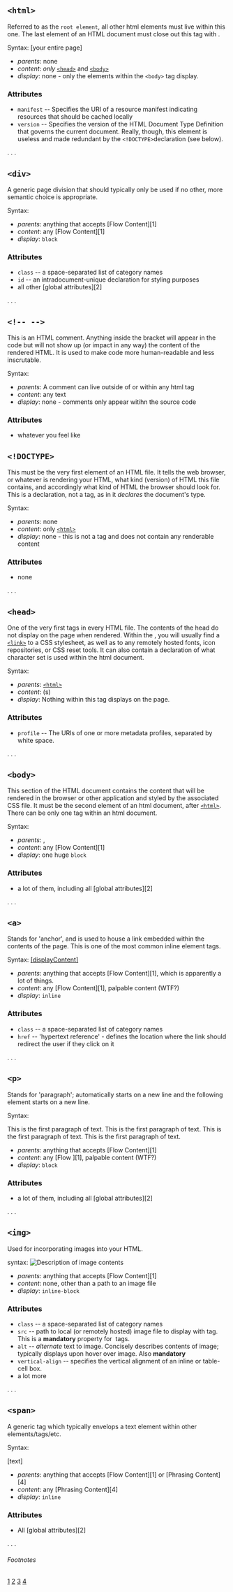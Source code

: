 ## `<html>`

Referred to as the `root element`, all other html elements must live within this one. The last element of an HTML document must close out this tag with </html>.

Syntax: <html>[your entire page]</html>

* _parents_: none
* _content_: _only_ [`<head>`](#head) and [`<body>`](#body)
* _display_: none - only the elements within the `<body>` tag display.

### Attributes

* `manifest` -- Specifies the URI of a resource manifest indicating resources that should be cached locally
* `version` -- Specifies the version of the HTML Document Type Definition that governs the current document. Really, though, this element is useless and made redundant by the `<!DOCTYPE>`declaration (see below).

. . .

## `<div>`

A generic page division that should typically only be used if no other, more semantic choice is appropriate.

Syntax: <div class="divClass"></div>

* _parents_: anything that accepts [Flow Content][1]
* _content_: any [Flow Content][1]
* _display_: `block`

### Attributes

* `class` -- a space-separated list of category names
* `id` -- an intradocument-unique declaration for styling purposes
* all other [global attributes][2]

. . .

## `<!-- -->`

This is an HTML comment. Anything inside the bracket will appear in the code but will not show up (or impact in any way) the content of the rendered HTML. It is used to make code more human-readable and less inscrutable.

Syntax: <!--THIS IS A USEFUL COMMENT-->

* _parents_: A comment can live outside of or within any html tag
* _content_: any text
* _display_: none - comments only appear witihn the source code

### Attributes

* whatever you feel like

## `<!DOCTYPE>`

This must be the very first element of an HTML file. It tells the web browser, or whatever is rendering your HTML, what kind (version) of HTML this file contains, and accordingly what kind of HTML the browser should look for. This is a declaration, not a tag, as in it _declares_ the document's type.

Syntax: <!DOCTYPE html>

* _parents_: none
* _content_: only [`<html>`](#html)
* _display_: none - this is not a tag and does not contain any renderable content

### Attributes

* none

. . .

## `<head>`

One of the very first tags in every HTML file. The contents of the head do not display on the page when rendered.  Within the <head>, you will usually find a [`<link>`](#link) to a CSS stylesheet, as well as to any remotely hosted fonts, icon repositories, or CSS reset tools. It can also contain a declaration of what character set is used within the html document.

Syntax: <head></head>

* _parents_: [`<html>`](#html)
* _content_: <link>(s)
* _display_: Nothing within this tag displays on the page.

### Attributes

* `profile` -- The URIs of one or more metadata profiles, separated by white space.

. . .

## `<body>`

This section of the HTML document contains the content that will be rendered in the browser or other application and styled by the associated CSS file. It must be the second element of an html document, after [`<html>`](#html). There can be only one <body> tag within an html document.

Syntax: <body></body>

* _parents_: <html>, <mask>
* _content_: any [Flow Content][1]
* _display_: one huge `block`

### Attributes

* a lot of them, including all [global attributes][2]

. . .

## `<a>`

Stands for 'anchor', and is used to house a link embedded within the contents of the page. This is one of the most common inline element tags.

Syntax: <a href="[link redirect destination]">[displayContent]</a>

* _parents_: anything that accepts [Flow Content][1], which is apparently a lot of things.
* _content_: any [Flow Content][1], palpable content (WTF?)
* _display_: `inline`

### Attributes

* `class` -- a space-separated list of category names
* `href` -- 'hypertext reference' - defines the location where the link should redirect the user if they click on it

. . .

## `<p>`

Stands for 'paragraph'; automatically starts on a new line and the following element starts on a new line.

Syntax: <p>This is the first paragraph of text. This is the first paragraph of text.
  This is the first paragraph of text. This is the first paragraph of text.</p>

* _parents_: anything that accepts [Flow Content][1]
* _content_: any [Flow ][1], palpable content (WTF?)
* _display_: `block`

### Attributes

* a lot of them, including all [global attributes][2]

. . .

## `<img>`

Used for incorporating images into your HTML.

syntax: <img class="Trangle" src="[filepath]" alt="Description of image contents">

* _parents_: anything that accepts [Flow Content][1]
* _content_:  none, other than a path to an image file
* _display_: `inline-block`

### Attributes

* `class` -- a space-separated list of category names
* `src` -- path to local (or remotely hosted) image file to display with tag. This is a **mandatory** property for <img> tags.
* `alt` -- _alternate_ text to image. Concisely describes contents of image; typically displays upon hover over image. Also **mandatory**
* `vertical-align` -- specifies the vertical alignment of an inline or table-cell box.
* a lot more

. . .

## `<span>`

A generic tag which typically envelops a text element within other elements/tags/etc.

Syntax: <p><span>[text]</span></p>

* _parents_: anything that accepts [Flow Content][1] or [Phrasing Content][4]
* _content_: any [Phrasing Content][4]
* _display_: `inline`

### Attributes

* All [global attributes][2]

. . .

###### Footnotes

[1](https://developer.mozilla.org/en-US/docs/Web/Guide/HTML/Content_categories#Flow_content)
[2](https://developer.mozilla.org/en-US/docs/Web/HTML/Global_attributes)
[3](https://en.wikipedia.org/wiki/HTML_element)
[4](https://developer.mozilla.org/en-US/docs/Web/Guide/HTML/Content_categories#Phrasing_content)
